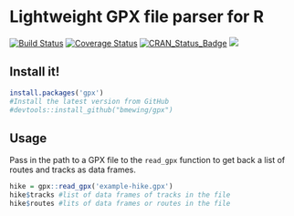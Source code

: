 # Lightweight GPX file parser for R

[![Build Status](https://travis-ci.com/bmewing/gpx.svg?branch=master)](https://app.travis-ci.com/github/bmewing/gpx) [![Coverage Status](https://img.shields.io/codecov/c/github/bmewing/gpx/master.svg)](https://codecov.io/github/bmewing/gpx?branch=master) [![CRAN\_Status\_Badge](http://www.r-pkg.org/badges/version/gpx)](https://CRAN.R-project.org/package=gpx) ![](http://cranlogs.r-pkg.org/badges/gpx)

## Install it!

```r
install.packages('gpx')
#Install the latest version from GitHub
#devtools::install_github("bmewing/gpx")
```

## Usage

Pass in the path to a GPX file to the `read_gpx` function to get back a list of routes and tracks as data frames.

```r
hike = gpx::read_gpx('example-hike.gpx')
hike$tracks #list of data frames of tracks in the file
hike$routes #lits of data frames or routes in the file
```
